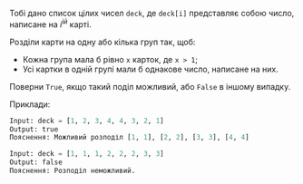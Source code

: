 Тобі дано список цілих чисел `deck`, де `deck[i]` представляє собою число, написане на $i^{ій}$ карті.

Розділи карти на одну або кілька груп так, щоб:
- Кожна група мала б рівно `x` карток, де `x > 1`;
- Усі картки в одній групі мали б однакове число, написане на них.

Поверни `True`, якщо такий поділ можливий, або `False` в іншому випадку.

Приклади:
```python
Input: deck = [1, 2, 3, 4, 4, 3, 2, 1]
Output: true
Пояснення: Можливий розподіл [1, 1], [2, 2], [3, 3], [4, 4]

Input: deck = [1, 1, 1, 2, 2, 2, 3, 3]
Output: false
Пояснення: Розподіл неможливий.
```